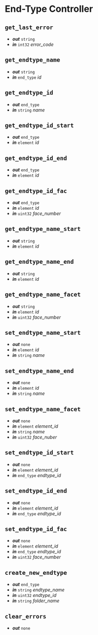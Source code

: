 # End-Type Controller

## `get_last_error`
- **_out_** `string`
- **_in_** `int32` _error_code_

## `get_endtype_name`
- **_out_** `string`
- **_in_** `end_type` _id_

## `get_endtype_id`
- **_out_** `end_type`
- **_in_** `string` _name_

## `get_endtype_id_start`
- **_out_** `end_type`
- **_in_** `element` _id_

## `get_endtype_id_end`
- **_out_** `end_type`
- **_in_** `element` _id_

## `get_endtype_id_fac`
- **_out_** `end_type`
- **_in_** `element` _id_
- **_in_** `uint32` _face_number_

## `get_endtype_name_start`
- **_out_** `string`
- **_in_** `element` _id_

## `get_endtype_name_end`
- **_out_** `string`
- **_in_** `element` _id_

## `get_endtype_name_facet`
- **_out_** `string`
- **_in_** `element` _id_
- **_in_** `uint32` _face_number_

## `set_endtype_name_start`
- **_out_** `none`
- **_in_** `element` _id_
- **_in_** `string` _name_

## `set_endtype_name_end`
- **_out_** `none`
- **_in_** `element` _id_
- **_in_** `string` _name_

## `set_endtype_name_facet`
- **_out_** `none`
- **_in_** `element` _element_id_
- **_in_** `string` _name_
- **_in_** `uint32` _face_nuber_

## `set_endtype_id_start`
- **_out_** `none`
- **_in_** `element` _element_id_
- **_in_** `end_type` _endtype_id_

## `set_endtype_id_end`
- **_out_** `none`
- **_in_** `element` _element_id_
- **_in_** `end_type` _endtype_id_

## `set_endtype_id_fac`
- **_out_** `none`
- **_in_** `element` _element_id_
- **_in_** `end_type` _endtype_id_
- **_in_** `uint32` _face_number_

## `create_new_endtype`
- **_out_** `end_type`
- **_in_** `string` _endtype_name_
- **_in_** `uint32` _endtype_id_
- **_in_** `string` _folder_name_

## `clear_errors`
- **_out_** `none`
